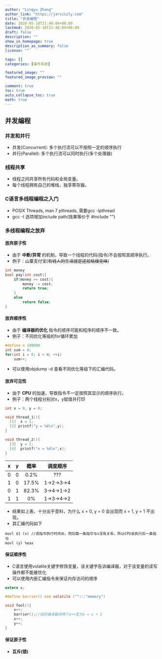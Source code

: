```yaml
---
author: "Lingyu Zhang"
author_link: "https://jarviszly.com"
title: "并发编程"
date: 2020-05-10T21:48:04+08:00
lastmod: 2020-05-10T21:48:04+08:00
draft: false
description: ""
show_in_homepage: true
description_as_summary: false
license: ""

tags: []
categories: [操作系统]

featured_image: ""
featured_image_preview: ""

comment: true
toc: true
auto_collapse_toc: true
math: true
---
```


## 并发编程

### 并发和并行
- 并发(Concurrent): 多个执行流可以不按照一定的顺序执行
- 并行(Parallel): 多个执行流可以同时执行(多个处理器)

### 线程共享
- 线程之间共享所有代码和全局变量。
- 每个线程拥有自己的堆栈，独享寄存器。

### C语言多线程编程之入门
- POSIX Threads, man 7 pthreads, 需要gcc -lpthread
- gcc -I 选项增加include path(效果等价于 #include "")

### 多线程编程之放弃

#### 放弃原子性
- 由于 **中断/异常** 的机制，导致一个线程的代码(指令)不会按照其顺序执行。
- 例子：山寨支付宝(~~有钱人的生活就是这般枯燥无味~~)
```c
int money
bool pay(int cost){
    if(money >= cost){
        money -= cost;
        return true;
    }
    else
        return false;
}
```

#### 放弃顺序性
- 由于 **编译器的优化** 指令的顺序可能和程序的顺序不一致。
- 例子：不同优化等级的for循环累加
```c
#define n 100000
int sum = 0;
for(int i = 0; i < n; ++i)
    sum++;
```

- 可以使用objdump -d 查看不同优化等级下的汇编代码。


#### 放弃可见性
- 由于 **CPU** 的加速，导致指令不一定按照其显示的顺序执行。
- 例子：两个线程分别对x，y赋值并打印
```c
int x = 0, y = 0;

void thread_1(){
  [1]  x = 1;
  [2] printf("y = %d\n",y);
}

void thread_2(){
  [3]  y = 1;
  [4]  printf("x = %d\n",x);
}
```

| x | y | 概率 | 调度顺序 |
| :---: | :---: | :---: | :---:|
| 0 | 0 | 0.2% |  ??? |
| 1 | 0 | 17.5% | 1->2->3->4|
| 0 | 1 | 82.3% | 3->4->1->2|
| 1 | 1 |  0% | 1->3->4->2|

- 结果如上表，十分出乎意料，为什么 x = 0, y = 0 会出现而 x = 1, y = 1 不出现。
- 其汇编代码如下
```
movl $1 (x) //该指令执行时间长，而后面一条指令与x没有关系，所以CPU会执行后一条指令
movl (y) %eax
```

#### 保证顺序性
- C语言使用volatile关键字修饰变量，该关键字告诉编译器，对于该变量的读写操作都不能被优化
- 可以使用内嵌汇编指令来保证内存访问的顺序
```c
extern x;

#define barrier() asm volatile ("":::"memory")

void fool(){
    x++;
    barrier();//组织编译器讲两个x++变为x = x + 2
    x++;
    y++;
}
```

#### 保证原子性
- **互斥(锁)**